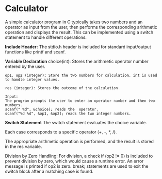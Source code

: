 # Calculator
A simple calculator program in C typically takes two numbers and an operator as input from the user, then performs the corresponding arithmetic operation and displays the result. This can be implemented using a switch statement to handle different operations.

**Include Header:**
  The stdio.h header is included for standard input/output functions like printf and scanf.

  
**Variable Declaration**
    choice(int): Stores the arithmetic operator number entered by the user.
    
    op1, op2 (integer): Store the two numbers for calculation. int is used to handle integer values.
    
    res (integer): Stores the outcome of the calculation.
    
    Input:
    The program prompts the user to enter an operator number and then two numbers.
    scanf(" %d", &choice); reads the  operator. 
    scanf("%d %d", &op1, &op2); reads the two integer numbers.

 
**Switch Statement**
  The switch statement evaluates the choice variable.
  
  Each case corresponds to a specific operator (+, -, *, /).
  
  The appropriate arithmetic operation is performed, and the result is stored in the res variable.
  
  Division by Zero Handling: For division, a check if (op2 != 0) is included to prevent division by zero, which would cause a runtime error. An error message is printed if op2 is zero.
  break; statements are used to exit the switch block after a matching case is found.  
